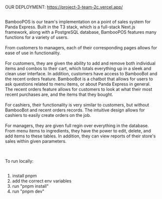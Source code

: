 OUR DEPLOYMENT: https://project-3-team-2c.vercel.app/<br /><br />

BambooPOS is our team's implementation on a point of sales system for Panda Express. Built in the T3 stack, which is a full-stack Next.js framework, along with a PostgreSQL database, BambooPOS features many functions for a variety of users.<br /><br />
From customers to managers, each of their corresponding pages allows for ease of use in functionality.<br /><br />
For customers, they are given the ability to add and remove both individual items and combos to their cart, which totals everything up in a sleek and clean user interface. In addition, customers have access to BambooBot and the recent orders feature. BambooBot is a chatbot that allows for users to ask questions related to menu items, or about Panda Express in general. The recent orders feature allows for customers to look at what their most recent purchases are, and the items that they bought.<br /><br />
For cashiers, their functionality is very similar to customers, but without BambooBot and recent orders records. The intuitive design allows for cashiers to easily create orders on the job.<br /><br />
For managers, they are given full regin over everything in the database. From menu items to ingredients, they have the power to edit, delete, and add items to these tables. In addition, they can view reports of their store's sales within given parameters.<br /><br /><br />

To run locally:<br /><br />
1. install pnpm<br />
2. add the correct env variables<br />
3. run "pnpm install"<br />
4. run "pnpm dev"
